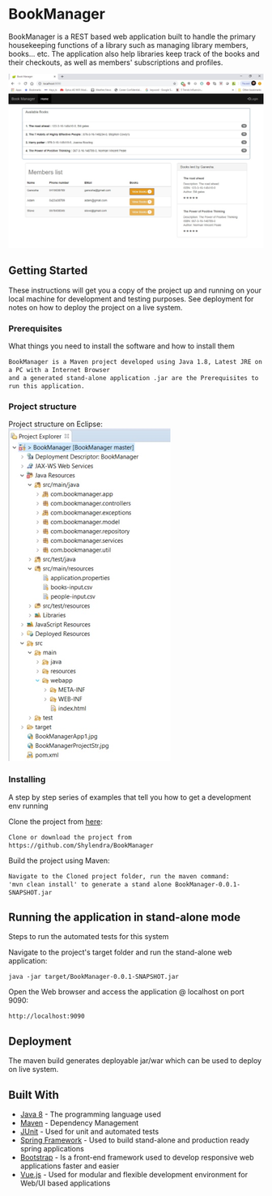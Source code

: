 # BookManager

BookManager is a REST based web application built to handle the primary housekeeping functions of a library such as managing library members, books... etc. The application also help libraries keep track of the books and their checkouts, as well as members' subscriptions and profiles.

![Book Manager](BookManager/BookManagerApp1.jpg)

## Getting Started

These instructions will get you a copy of the project up and running on your local machine for development and testing purposes. See deployment for notes on how to deploy the project on a live system.

### Prerequisites

What things you need to install the software and how to install them

```
BookManager is a Maven project developed using Java 1.8, Latest JRE on a PC with a Internet Browser 
and a generated stand-alone application .jar are the Prerequisites to run this application.
```

### Project structure

Project structure on Eclipse:</br>
![Book Manager Project structure](BookManager/BookManagerProjectStr.jpg)


### Installing

A step by step series of examples that tell you how to get a development env running

Clone the project from <a href="https://github.com/Shylendra/BookManager">here</a>:
```
Clone or download the project from https://github.com/Shylendra/BookManager
```

Build the project using Maven:
```
Navigate to the Cloned project folder, run the maven command: 
'mvn clean install' to generate a stand alone BookManager-0.0.1-SNAPSHOT.jar
```

## Running the application in stand-alone mode

Steps to run the automated tests for this system

Navigate to the project's target folder and run the stand-alone web application:
```
java -jar target/BookManager-0.0.1-SNAPSHOT.jar
```

Open the Web browser and access the application @ localhost on port 9090:
```
http://localhost:9090
```

## Deployment

The maven build generates deployable jar/war which can be used to deploy on live system.

## Built With

* [Java 8](https://www.oracle.com/technetwork/java/javase/downloads/jdk8-downloads-2133151.html) - The programming language used
* [Maven](https://maven.apache.org/) - Dependency Management
* [JUnit](https://junit.org/junit5/) - Used for unit and automated tests
* [Spring Framework](https://spring.io) - Used to build stand-alone and production ready spring applications
* [Bootstrap](https://getbootstrap.com/) - Is a front-end framework used to develop responsive web applications faster and easier
* [Vue.js](https://vuejs.org/) - Used for modular and flexible development environment for Web/UI based applications



